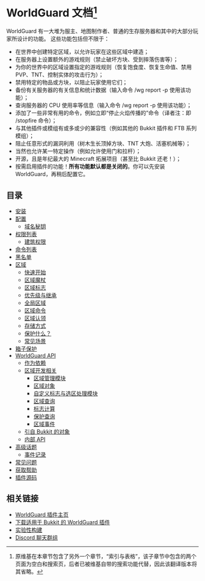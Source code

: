 # WorldGuard 文档[^1]

WorldGuard 有一大堆为服主、地图制作者、普通的生存服务器和其中的大部分玩家所设计的功能。
这些功能包括但不限于：

* 在世界中创建特定区域，以允许玩家在这些区域中建造；
* 在服务器上设置额外的游戏规则（禁止破坏方块、受到摔落伤害等）；
* 为你的世界中的区域设置指定的游戏规则（恢复饱食度、恢复生命值、禁用 PVP、TNT、控制实体的攻击行为）；
* 禁用特定的物品或方块，以阻止玩家使用它们；
* 备份有关服务器的有关信息和统计数据（输入命令 /wg report -p 使用该功能）；
* 查询服务器的 CPU 使用率等信息（输入命令 /wg report -p 使用该功能）；
* 添加了一些非常有用的命令，例如立即“停止火焰传播的”命令（译者注：即 /stopfire 命令）；
* 与其他插件或模组有或多或少的兼容性（例如其他的 Bukkit 插件和 FTB 系列模组）；
* 阻止任意形式的漏洞利用（树木生长顶掉方块、TNT 大炮、活塞机械等）；
* 当然也允许某一特定操作（例如允许使用门和拉杆）；
* 开源，且是年纪最大的 Minecraft 拓展项目（甚至比 Bukkit 还老！）；
* 按需启用插件的功能！**所有功能默认都是关闭的**。你可以先安装 WorldGuard，再稍后配置它。

## 目录

* [安装](installation.md)
* [配置](configuration.main.md)
  * [域名秘钥](configuration.host-keys.md)
* [权限列表](permissions.md)
  * [建筑权限](permissions.build-permissions.md)
* [命令列表](commands.md)
* [黑名单](blacklist.md)
* [区域](regions.main.md)
  * [快速开始](regions.quick-start.md)
  * [区域魔杖](regions.region-wand.md)
  * [区域标志](regions.region-flags.md)
  * [优先级与继承](regions.priority-and-inheritance.md)
  * [全局区域](regions.global-region.md)
  * [区域命令](regions.region-commands.md)
  * [区域认领](regions.claiming.md)
  * [存储方式](regions.storage-drivers.md)
  * [保护什么？](regions.whats-protected.md)
  * [常见场景](regions.common-scenarios.md)
* [箱子保护](chest-protection.md)
* [WorldGuard API](worldguard-api.main.md)
  * [作为依赖](worldguard-api.as-a-dependency.md)
  * [区域开发相关](worldguard-api.working-with-regions.main.md)
    * [区域管理模块](worldguard-api.working-with-regions.managers.md)
    * [区域对象](worldguard-api.working-with-regions.regions.md)
    * [自定义标志与选区处理模块](worldguard-api.working-with-regions.custom-flags-and-session-handlers.md)
    * [区域查询](worldguard-api.working-with-regions.querying-protection.md)
    * [标志计算](worldguard-api.working-with-regions.flag-calculation.md)
    * [保护查询](worldguard-api.working-with-regions.querying-protection.md)
    * [区域事件](worldguard-api.working-with-regions.region-events.md)
  * [引自 Bukkit 的对象](worldguard-api.from-bukkit-objects.md)
  * [内部 API](worldguard-api.internal-apis.md)
* [高级话题](advanced-topics.main.md)
  * [事件记录](advanced-topics.evet-logging.md)
* [常见问题](common-questions.md)
* [获取帮助](getting-help.md)
* [插件源码](source-code.md)

## 相关链接

* [WorldGuard 插件主页](https://www.enginehub.org/worldguard)
* [下载适用于 Bukkit 的 WorldGuard 插件](https://dev.bukkit.org/bukkit-plugins/worldguard/files/)
* [实验性构建](https://builds.enginehub.org/job/worldguard?branch=master)
* [Discord 聊天群组](https://discord.gg/enginehub/)

[^1]: 原维基在本章节包含了另外一个章节，“索引与表格”，该子章节中包含的两个页面为空白和搜索页，后者已被维基自带的搜索功能代替，因此该翻译版本将其省略。